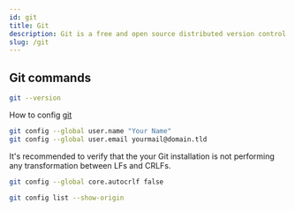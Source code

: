 ```yaml
---
id: git
title: Git
description: Git is a free and open source distributed version control system designed to handle everything from small to very large projects with speed and efficiency.
slug: /git
---
```


## Git commands

```bash
git --version
```

How to config [git](https://git-scm.com/)

```bash
git config --global user.name "Your Name"
git config --global user.email yourmail@domain.tld
```

It's recommended to verify that the your Git installation is not performing any transformation between LFs and CRLFs.

```bash
git config --global core.autocrlf false
```

```bash
git config list --show-origin
```
